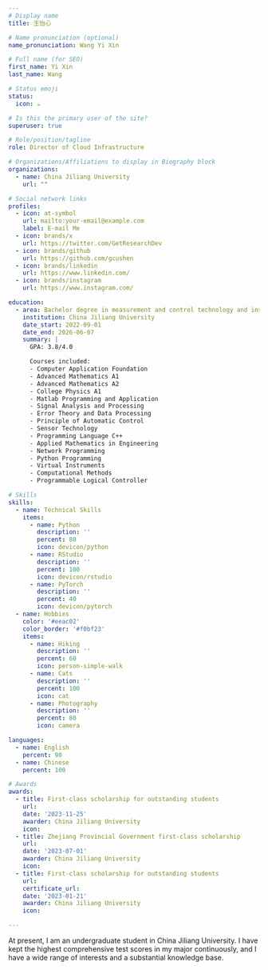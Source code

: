 ```yaml
---
# Display name
title: 王怡心

# Name pronunciation (optional)
name_pronunciation: Wang Yi Xin

# Full name (for SEO)
first_name: Yi Xin
last_name: Wang

# Status emoji
status:
  icon: ☕️

# Is this the primary user of the site?
superuser: true

# Role/position/tagline
role: Director of Cloud Infrastructure

# Organizations/Affiliations to display in Biography block
organizations:
  - name: China Jiliang University
    url: ""

# Social network links
profiles:
  - icon: at-symbol
    url: mailto:your-email@example.com
    label: E-mail Me
  - icon: brands/x
    url: https://twitter.com/GetResearchDev
  - icon: brands/github
    url: https://github.com/gcushen
  - icon: brands/linkedin
    url: https://www.linkedin.com/
  - icon: brands/instagram
    url: https://www.instagram.com/

education:
  - area: Bachelor degree in measurement and control technology and instrument
    institution: China Jiliang University
    date_start: 2022-09-01
    date_end: 2026-06-07
    summary: |
      GPA: 3.8/4.0

      Courses included:
      - Computer Application Foundation
      - Advanced Mathematics A1
      - Advanced Mathematics A2
      - College Physics A1
      - Matlab Programming and Application
      - Signal Analysis and Processing
      - Error Theory and Data Processing
      - Principle of Automatic Control
      - Sensor Technology
      - Programming Language C++
      - Applied Mathematics in Engineering
      - Network Programming
      - Python Programming
      - Virtual Instruments
      - Computational Methods
      - Programmable Logical Controller

# Skills
skills:
  - name: Technical Skills
    items:
      - name: Python
        description: ''
        percent: 80
        icon: devicon/python
      - name: RStudio
        description: ''
        percent: 100
        icon: devicon/rstudio
      - name: PyTorch
        description: ''
        percent: 40
        icon: devicon/pytorch
  - name: Hobbies
    color: '#eeac02'
    color_border: '#f0bf23'
    items:
      - name: Hiking
        description: ''
        percent: 60
        icon: person-simple-walk
      - name: Cats
        description: ''
        percent: 100
        icon: cat
      - name: Photography
        description: ''
        percent: 80
        icon: camera

languages:
  - name: English
    percent: 90
  - name: Chinese
    percent: 100

# Awards
awards:
  - title: First-class scholarship for outstanding students
    url: 
    date: '2023-11-25'
    awarder: China Jiliang University
    icon: 
  - title: Zhejiang Provincial Government first-class scholarship
    url: 
    date: '2023-07-01'
    awarder: China Jiliang University
    icon: 
  - title: First-class scholarship for outstanding students
    url: 
    certificate_url: 
    date: '2023-01-21'
    awarder: China Jiliang University
    icon: 

---
```


At present, I am an undergraduate student in China Jiliang University. I have kept the highest comprehensive test scores in my major continuously, and I have a wide range of interests and a substantial knowledge base.

